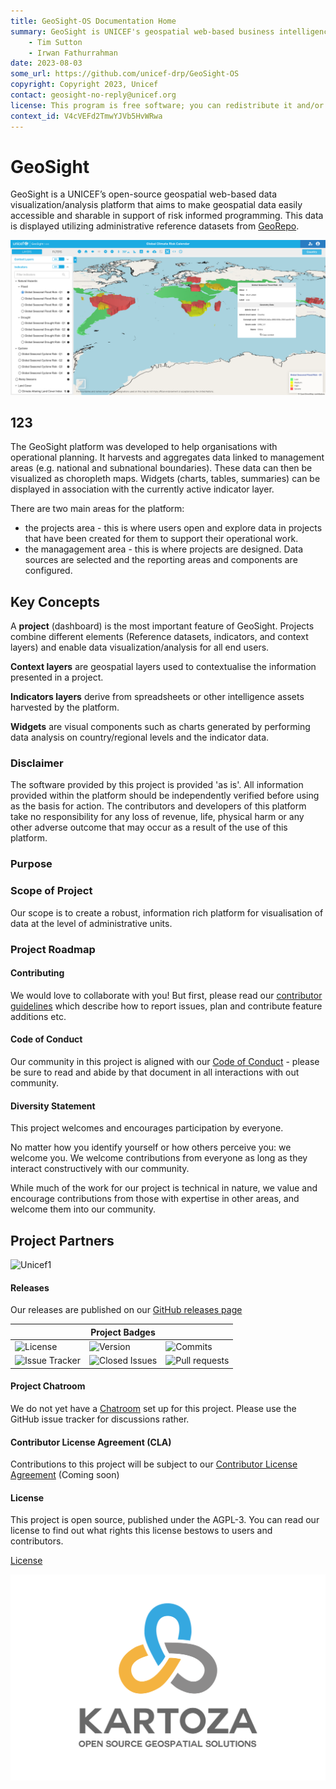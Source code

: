 ```yaml
---
title: GeoSight-OS Documentation Home 
summary: GeoSight is UNICEF's geospatial web-based business intelligence platform.
    - Tim Sutton
    - Irwan Fathurrahman
date: 2023-08-03
some_url: https://github.com/unicef-drp/GeoSight-OS
copyright: Copyright 2023, Unicef
contact: geosight-no-reply@unicef.org
license: This program is free software; you can redistribute it and/or modify it under the terms of the GNU Affero General Public License as published by the Free Software Foundation; either version 3 of the License, or (at your option) any later version.
context_id: V4cVEFd2TmwYJVb5HvWRwa
---
```


# GeoSight

GeoSight is a UNICEF’s open-source geospatial web-based data visualization/analysis platform that aims to make geospatial data easily accessible and sharable in support of risk informed programming. This data is displayed utilizing administrative reference datasets from [GeoRepo](https://github.com/unicef-drp/GeoRepo-OS).

![Screenshot](img/screenshot.png)


## 123

The GeoSight platform was developed to help organisations with operational planning. It 
harvests and aggregates data linked to management areas (e.g. national and subnational boundaries).
These data can then be visualized as choropleth maps. Widgets (charts, tables, summaries) can be
displayed in association with the currently active indicator layer.

There are two main areas for the platform:

* the projects area - this is where users open and explore data in projects that have been created for them to support their operational work.
* the managagement area - this is where projects are designed. Data sources are selected and the reporting areas and components are configured.

## Key Concepts

A **project** (dashboard) is the most important feature of GeoSight. Projects
combine different elements (Reference datasets, indicators, and context layers)
and enable data visualization/analysis for all end users. 

**Context layers** are geospatial layers used to contextualise the information
presented in a project.

**Indicators layers** derive from spreadsheets or other intelligence assets
harvested by the platform.

**Widgets** are visual components such as charts generated by performing data
analysis on country/regional levels and the indicator data.

### Disclaimer
	
<div class="admonition warning">
The software provided by this project is provided 'as is'. All information provided 
within the platform should be independently verified before using as the basis for
action. The contributors and developers of this platform take no responsibility
for any loss of revenue, life, physical harm or any other adverse outcome that may 
occur as a result of the use of this platform. 
</div>


### Purpose

### Scope of Project

Our scope is to create a robust, information rich platform for visualisation of
data at the level of administrative units.

### Project Roadmap


#### Contributing

We would love to collaborate with you! But first, please read our [contributor
guidelines](about/contributing.md) which describe how to report
issues, plan and contribute feature additions etc.

#### Code of Conduct

Our community in this project is aligned with our [Code of
Conduct](about/code-of-conduct.md) - please be sure to read and abide by that
document in all interactions with out community.

#### Diversity Statement

This project welcomes and encourages participation by everyone.

No matter how you identify yourself or how others perceive you: we welcome you.
We welcome contributions from everyone as long as they interact constructively
with our community.

While much of the work for our project is technical in nature, we value and
encourage contributions from those with expertise in other areas, and welcome
them into our community.

## Project Partners

![Unicef1]()

#### Releases

Our releases are published on our [GitHub releases page](https://github.com/unicef-drp/GeoSight-OS/releases)

| | **Project Badges** | |
| ----------------------- | ----------------------- | ----------------------- |
| ![License](https://img.shields.io/github/license/unicef-drp/GeoSight-OS.svg) | ![Version](https://img.shields.io/github/release/unicef-drp/GeoSight-OS.svg) | ![Commits](https://img.shields.io/github/commits-since/unicef-drp/GeoSight-OS/{version}.svg) |
| ![Issue Tracker](https://img.shields.io/github/issues/unicef-drp/GeoSight-OS.svg) | ![Closed Issues](https://img.shields.io/github/issues-closed/unicef-drp/GeoSight-OS.svg) | ![Pull requests](https://img.shields.io/github/issues-pr/unicef-drp/GeoSight-OS.svg) |

#### Project Chatroom

We do not yet have a [Chatroom]() set up for this project. Please use the GitHub issue tracker for discussions rather.

#### Contributor License Agreement (CLA)

Contributions to this project will be subject to our [Contributor License Agreement]() (Coming soon)

#### License

This project is open source, published under the AGPL-3. 
You can read our license to find out what rights this license bestows to users and contributors.

[License](about/license.md)

<!-- Keep the Kartoza Logo at the bottom of the page if the project allows -->
![Kartoza Logo](img/logo.svg)
